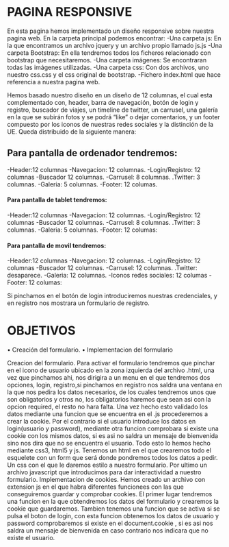 # PAGINA RESPONSIVE

En esta pagina hemos implementado un diseño responsive sobre nuestra pagina web.
En la carpeta principal podemos encontrar:
-Una carpeta js: En la que encontramos un archivo jquery y un archivo propio llamado js.js
-Una carpeta Bootstrap: En ella tendremos todos los ficheros relacionado con bootstrap que necesitaremos.
-Una carpeta imágenes: Se encontraran todas las imágenes utilizadas.
-Una carpeta css: Con dos archivos, uno nuestro css.css y el css original de bootstrap.
-Fichero index.html que hace referencia a nuestra pagina web.

Hemos basado nuestro diseño en un diseño de 12 columnas, el cual esta complementado con, header, barra de navegación, botón de login y registro, buscador de viajes, un timeline de twitter, un carrusel, una galería en la que se subirán fotos y se podrá “like” o dejar comentarios, y un footer compuesto por los iconos de nuestras redes sociales y la distinción de la UE. Queda distribuido de la siguiente manera:

## Para pantalla de ordenador tendremos:
-Header:12 columnas
-Navegacion: 12 columnas.
-Login/Registro: 12 columnas
-Buscador 12 columnas.
-Carrusel: 8 columnas.
.Twitter: 3 columnas.
-Galeria: 5 columnas.
-Footer: 12 columas.

#### Para pantalla de tablet tendremos:
-Header:12 columnas
-Navegacion: 12 columnas.
-Login/Registro: 12 columnas
-Buscador 12 columnas.
-Carrusel: 8 columnas.
.Twitter: 3 columnas.
-Galeria: 5 columnas.
-Footer: 12 columas:

#### Para pantalla de movil tendremos:
-Header:12 columnas
-Navegacion: 12 columnas.
-Login/Registro: 12 columnas
-Buscador 12 columnas.
-Carrusel: 12 columnas.
.Twitter: desaparece.
-Galeria: 12 columnas.
-Iconos redes sociales: 12 columas
-Footer: 12 columas:

Si pinchamos en el botón de login introduciremos nuestras credenciales, y en registro nos mostrara un formulario de registro.

# OBJETIVOS
•	Creación del formulario.
•	Implementacion del formulario

Creacion del formulario.
Para activar el formulario tendremos que pinchar en el icono de usuario ubicado en la zona izquierda del archivo .html, una vez que pinchamos ahi, nos dirigira a un menu en el que tendremos dos opciones, login, registro,si pinchamos en registro nos saldra una ventana en la que nos pedira los datos necesarios, de los cuales tendremos unos que son obligatorios y otros no, los obligatorios haremos que sean asi con la opcion required, el resto no hara falta. Una vez hecho esto validado los datos mediante una funcion que se encuentra en el .js procederemos a crear la cookie. Por el contrario si el usuario introduce los datos en login(usuario y password), mediante otra funcion comprobara si existe una cookie con los mismos datos, si es asi no saldra un mensaje de bienvenida sino nos dira que no se encuentra el usuario. Todo esto lo hemos hecho mediante css3, html5 y js. Tenemos un html en el que crearemos todo el esquelete con un form que será donde pondremos todos los datos a pedir. Un css con el que le daremos estilo a nuestro formulario. Por ultimo un archivo javascript que introducimos para dar interactividad a nuestro formulario.
Implementacion de cookies.
Hemos creado un archivo con extension js en el que habra diferentes funcionees con las que conseguiremos guardar y comprobar cookies. El primer lugar tendremos una funcion en la que obtendremos los datos del formulario y crearemos la cookie que guardaremos. Tambien tenemos una funcion que se activa si se pulsa el boton de login, con esta funcion obtenemos los datos de usuario y password comprobaremos si existe en el document.cookie , si es asi nos saldra un mensaje de bienvenida en caso contrario nos indicara que no existe el usuario.

